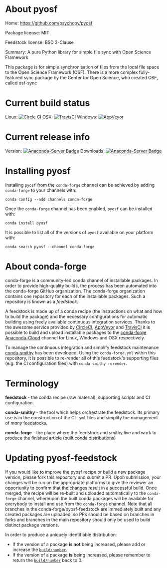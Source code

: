 About pyosf
===========

Home: https://github.com/psychopy/pyosf

Package license: MIT

Feedstock license: BSD 3-Clause

Summary: A pure Python library for simple file sync with Open Science Framework

This package is for simple synchronisation of files from the local file space to the Open Science Framework (OSF). There is a more complex fully-featured sync package by the Center for Open Science, who created OSF, called osf-sync


Current build status
====================

Linux: [![Circle CI](https://circleci.com/gh/conda-forge/pyosf-feedstock.svg?style=shield)](https://circleci.com/gh/conda-forge/pyosf-feedstock)
OSX: [![TravisCI](https://travis-ci.org/conda-forge/pyosf-feedstock.svg?branch=master)](https://travis-ci.org/conda-forge/pyosf-feedstock)
Windows: [![AppVeyor](https://ci.appveyor.com/api/projects/status/github/conda-forge/pyosf-feedstock?svg=True)](https://ci.appveyor.com/project/conda-forge/pyosf-feedstock/branch/master)

Current release info
====================
Version: [![Anaconda-Server Badge](https://anaconda.org/conda-forge/pyosf/badges/version.svg)](https://anaconda.org/conda-forge/pyosf)
Downloads: [![Anaconda-Server Badge](https://anaconda.org/conda-forge/pyosf/badges/downloads.svg)](https://anaconda.org/conda-forge/pyosf)

Installing pyosf
================

Installing `pyosf` from the `conda-forge` channel can be achieved by adding `conda-forge` to your channels with:

```
conda config --add channels conda-forge
```

Once the `conda-forge` channel has been enabled, `pyosf` can be installed with:

```
conda install pyosf
```

It is possible to list all of the versions of `pyosf` available on your platform with:

```
conda search pyosf --channel conda-forge
```


About conda-forge
=================

conda-forge is a community-led conda channel of installable packages.
In order to provide high-quality builds, the process has been automated into the
conda-forge GitHub organization. The conda-forge organization contains one repository
for each of the installable packages. Such a repository is known as a *feedstock*.

A feedstock is made up of a conda recipe (the instructions on what and how to build
the package) and the necessary configurations for automatic building using freely
available continuous integration services. Thanks to the awesome service provided by
[CircleCI](https://circleci.com/), [AppVeyor](http://www.appveyor.com/)
and [TravisCI](https://travis-ci.org/) it is possible to build and upload installable
packages to the [conda-forge](https://anaconda.org/conda-forge)
[Anaconda-Cloud](http://docs.anaconda.org/) channel for Linux, Windows and OSX respectively.

To manage the continuous integration and simplify feedstock maintenance
[conda-smithy](http://github.com/conda-forge/conda-smithy) has been developed.
Using the ``conda-forge.yml`` within this repository, it is possible to re-render all of
this feedstock's supporting files (e.g. the CI configuration files) with ``conda smithy rerender``.


Terminology
===========

**feedstock** - the conda recipe (raw material), supporting scripts and CI configuration.

**conda-smithy** - the tool which helps orchestrate the feedstock.
                   Its primary use is in the construction of the CI ``.yml`` files
                   and simplify the management of *many* feedstocks.

**conda-forge** - the place where the feedstock and smithy live and work to
                  produce the finished article (built conda distributions)


Updating pyosf-feedstock
========================

If you would like to improve the pyosf recipe or build a new
package version, please fork this repository and submit a PR. Upon submission,
your changes will be run on the appropriate platforms to give the reviewer an
opportunity to confirm that the changes result in a successful build. Once
merged, the recipe will be re-built and uploaded automatically to the
`conda-forge` channel, whereupon the built conda packages will be available for
everybody to install and use from the `conda-forge` channel.
Note that all branches in the conda-forge/pyosf-feedstock are
immediately built and any created packages are uploaded, so PRs should be based
on branches in forks and branches in the main repository should only be used to
build distinct package versions.

In order to produce a uniquely identifiable distribution:
 * If the version of a package **is not** being increased, please add or increase
   the [``build/number``](http://conda.pydata.org/docs/building/meta-yaml.html#build-number-and-string).
 * If the version of a package **is** being increased, please remember to return
   the [``build/number``](http://conda.pydata.org/docs/building/meta-yaml.html#build-number-and-string)
   back to 0.
